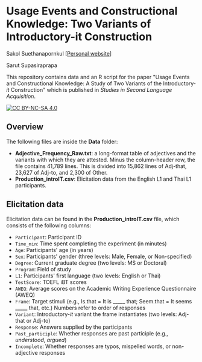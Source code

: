 # Usage Events and Constructional Knowledge: Two Variants of Introductory-it Construction

Sakol Suethanapornkul [[Personal website](https://sakol.netlify.app)]

Sarut Supasiraprapa

This repository contains data and an R script for the paper "Usage Events and Constructional Knowledge: A Study of Two Variants of the Introductory-*it* Construction" which is published in *Studies in Second Language Acquisition*.


[![CC BY-NC-SA 4.0][cc-by-nc-sa-image]][cc-by-nc-sa]

[cc-by-nc-sa]: http://creativecommons.org/licenses/by-nc-sa/4.0/
[cc-by-nc-sa-image]: https://licensebuttons.net/l/by-nc-sa/4.0/88x31.png


## Overview

The following files are inside the **Data** folder:

* **Adjective_Frequency_Raw.txt**: a long-format table of adjectives and the variants with which they are attested. Minus the column-header row, the file contains 41,789 lines. This is divided into 15,862 lines of Adj-that, 23,627 of Adj-to, and 2,300 of Other. 
* **Production_introIT.csv**: Elicitation data from the English L1 and Thai L1 participants.



## Elicitation data

Elicitation data can be found in the **Production_introIT.csv** file, which consists of the following columns:

* `Participant`: Participant ID
* `Time_min`: Time spent completing the experiment (in minutes)
* `Age`: Participants' age (in years)
* `Sex`: Participants' gender (three levels: Male, Female, or Non-specified)
* `Degree`: Current graduate degree (two levels: MS or Doctoral)
* `Program`: Field of study
* `L1`: Participants' first language (two levels: English or Thai)
* `TestScore`: TOEFL iBT scores
* `AWEQ`: Average scores on the Academic Writing Experience Questionnaire (AWEQ)
* `Frame`: Target stimuli (e.g., Is.that = It is _____ that; Seem.that = It seems _____ that, etc.) Numbers refer to order of responses
* `Variant`: Introductory-*it* variant the frame instantiates (two levels: Adj-that or Adj-to)
* `Response`: Answers supplied by the participants
* `Past_participle`: Whether responses are past participle (e.g., *understood*, *argued*)
* `Incomplete`: Whether responses are typos, mispelled words, or non-adjective responses

